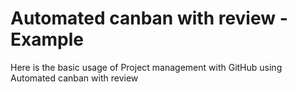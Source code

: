 # Automated canban with review - Example

Here is the basic usage of Project management with GitHub using Automated canban with review

